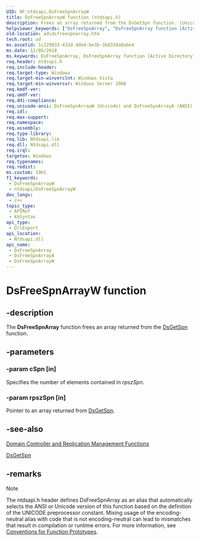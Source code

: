 ```yaml
---
UID: NF:ntdsapi.DsFreeSpnArrayW
title: DsFreeSpnArrayW function (ntdsapi.h)
description: Frees an array returned from the DsGetSpn function. (Unicode)
helpviewer_keywords: ["DsFreeSpnArray", "DsFreeSpnArray function [Active Directory]", "DsFreeSpnArrayW", "_glines_dsfreespnarray", "ad.dsfreespnarray", "ntdsapi/DsFreeSpnArray", "ntdsapi/DsFreeSpnArrayW"]
old-location: ad\dsfreespnarray.htm
tech.root: ad
ms.assetid: 1c229933-432d-4ded-be3b-3bd339a0abe4
ms.date: 12/05/2018
ms.keywords: DsFreeSpnArray, DsFreeSpnArray function [Active Directory], DsFreeSpnArrayA, DsFreeSpnArrayW, _glines_dsfreespnarray, ad.dsfreespnarray, ntdsapi/DsFreeSpnArray, ntdsapi/DsFreeSpnArrayA, ntdsapi/DsFreeSpnArrayW
req.header: ntdsapi.h
req.include-header: 
req.target-type: Windows
req.target-min-winverclnt: Windows Vista
req.target-min-winversvr: Windows Server 2008
req.kmdf-ver: 
req.umdf-ver: 
req.ddi-compliance: 
req.unicode-ansi: DsFreeSpnArrayW (Unicode) and DsFreeSpnArrayA (ANSI)
req.idl: 
req.max-support: 
req.namespace: 
req.assembly: 
req.type-library: 
req.lib: Ntdsapi.lib
req.dll: Ntdsapi.dll
req.irql: 
targetos: Windows
req.typenames: 
req.redist: 
ms.custom: 19H1
f1_keywords:
 - DsFreeSpnArrayW
 - ntdsapi/DsFreeSpnArrayW
dev_langs:
 - c++
topic_type:
 - APIRef
 - kbSyntax
api_type:
 - DllExport
api_location:
 - Ntdsapi.dll
api_name:
 - DsFreeSpnArray
 - DsFreeSpnArrayA
 - DsFreeSpnArrayW
---
```


# DsFreeSpnArrayW function


## -description

The <b>DsFreeSpnArray</b> function frees an array returned from the 
<a href="/windows/desktop/api/ntdsapi/nf-ntdsapi-dsgetspna">DsGetSpn</a> function.

## -parameters

### -param cSpn [in]

Specifies the number of elements contained in <i>rpszSpn</i>.

### -param rpszSpn [in]

Pointer to an array returned from <a href="/windows/desktop/api/ntdsapi/nf-ntdsapi-dsgetspna">DsGetSpn</a>.

## -see-also

<a href="/windows/desktop/AD/dc-and-replication-management-functions">Domain Controller and Replication Management Functions</a>



<a href="/windows/desktop/api/ntdsapi/nf-ntdsapi-dsgetspna">DsGetSpn</a>

## -remarks

> [!NOTE]
> The ntdsapi.h header defines DsFreeSpnArray as an alias that automatically selects the ANSI or Unicode version of this function based on the definition of the UNICODE preprocessor constant. Mixing usage of the encoding-neutral alias with code that is not encoding-neutral can lead to mismatches that result in compilation or runtime errors. For more information, see [Conventions for Function Prototypes](/windows/win32/intl/conventions-for-function-prototypes).
